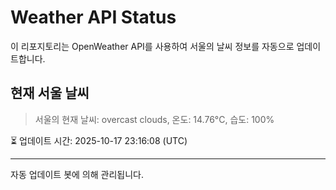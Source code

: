 
# Weather API Status

이 리포지토리는 OpenWeather API를 사용하여 서울의 날씨 정보를 자동으로 업데이트합니다.

## 현재 서울 날씨
> 서울의 현재 날씨: overcast clouds, 온도: 14.76°C, 습도: 100%

⏳ 업데이트 시간: 2025-10-17 23:16:08 (UTC)

---
자동 업데이트 봇에 의해 관리됩니다.
